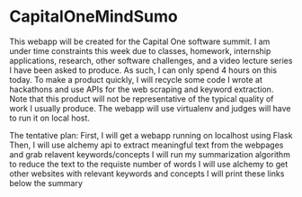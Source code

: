 # CapitalOneMindSumo

This webapp will be created for the Capital One software summit.   I am under time constraints this week due to classes, homework, internship applications, research, other software challenges, and a video lecture series  I have been asked to produce.  As such, I can only spend 4 hours on this  today.  To make a product quickly, I will recycle some code I wrote at hackathons  and use APIs for the web scraping and keyword extraction.  Note that this product will not be representative of the typical quality of work I  usually produce.  The webapp will use virtualenv and judges will have to run it on local host.

The tentative plan:
    First, I will get a webapp running on localhost using Flask
    Then, I will use alchemy api to extract meaningful text from the webpages and grab relavent keywords/concepts
    I will run my summarization algorithm to reduce the text to the requiste number of words
    I will use alchemy to get other websites with relevant keywords and concepts
    I will print these links below the summary





